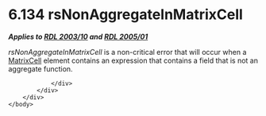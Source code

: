 <html dir="LTR" xmlns:mshelp="http://msdn.microsoft.com/mshelp" xmlns:ddue="http://ddue.schemas.microsoft.com/authoring/2003/5" xmlns:xlink="http://www.w3.org/1999/xlink" xmlns:tool="http://www.microsoft.com/tooltip">
    <head>
        <meta http-equiv="Content-Type" content="text/html; CHARSET=utf-8"></meta>
        <meta name="save" content="history"></meta>
        <title>6.134 rsNonAggregateInMatrixCell</title>
        <xml>
            <mshelp:toctitle title="6.134 rsNonAggregateInMatrixCell"></mshelp:toctitle>
            <mshelp:rltitle title="[MS-RDL]: rsNonAggregateInMatrixCell"></mshelp:rltitle>
            <mshelp:keyword index="A" term="e0f77096-ad91-4a46-8139-9d1001c6a9ac"></mshelp:keyword>
            <mshelp:attr name="DCSext.ContentType" value="open specification"></mshelp:attr>
            <mshelp:attr name="AssetID" value="e0f77096-ad91-4a46-8139-9d1001c6a9ac"></mshelp:attr>
            <mshelp:attr name="TopicType" value="kbRef"></mshelp:attr>
            <mshelp:attr name="DCSext.Title" value="[MS-RDL]: rsNonAggregateInMatrixCell" />
        </xml>
    </head>
    <body>
        <div id="header">
            <h1 class="heading">6.134 rsNonAggregateInMatrixCell</h1>
        </div>
        <div id="mainSection">
            <div id="mainBody">
                <div id="allHistory" class="saveHistory"></div>
                <div id="sectionSection0" class="section" name="collapseableSection">
                    

<p><b><i>Applies to </i></b><a href="a7e2ad00-07c8-4f6d-80ab-3ad55df7b233.md"><b><i><span>RDL 2003/10</span></i></b></a><b><i> and </i></b><a href="3ebe2912-4958-4832-b391-cad1f5e13338.md"><b><i><span>RDL 2005/01</span></i></b></a></p>

<p><i>rsNonAggregateInMatrixCell</i> is a non-critical error
that will occur when a <a href="633bf979-190d-4b98-8571-84d25fb09ac9.md">MatrixCell</a>
element contains an expression that contains a field that is not an aggregate
function.</p>


                </div>
            </div>
        </div>
    </body>
</html>